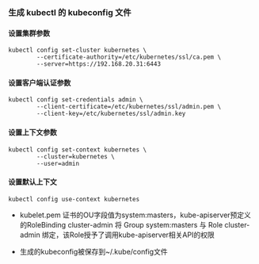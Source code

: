 ### 生成 kubectl 的 kubeconfig 文件

#### 设置集群参数

```shell
kubectl config set-cluster kubernetes \
        --certificate-authority=/etc/kubernetes/ssl/ca.pem \
        --server=https://192.168.20.31:6443
```

#### 设置客户端认证参数

```shell
kubectl config set-credentials admin \
        --client-certificate=/etc/kubernetes/ssl/admin.pem \
        --client-key=/etc/kubernetes/ssl/admin.key
```

#### 设置上下文参数

```shell
kubectl config set-context kubernetes \
        --cluster=kubernetes \
        --user=admin
```

#### 设置默认上下文

```shell
kubectl config use-context kubernetes
```

  - kubelet.pem 证书的OU字段值为system:masters，kube-apiserver预定义的RoleBinding cluster-admin 将 Group system:masters 与 Role cluster-admin 绑定，该Role授予了调用kube-apiserver相关API的权限

  - 生成的kubeconfig被保存到~/.kube/config文件

